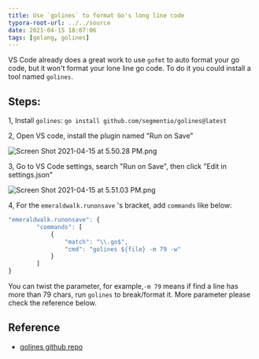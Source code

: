 ```yaml
---
title: Use `golines` to format Go's long line code
typora-root-url: ../../source
date: 2021-04-15 18:07:06
tags: [golang, golines]
---
```




VS Code already does a great work to use `gofmt` to auto format your go code, but it won't format your lone line go code. To do it you could install a tool named `golines`.

## Steps:

1, Install `golines`: `go install github.com/segmentio/golines@latest`

2, Open VS code, install the plugin named "Run on Save"

![Screen Shot 2021-04-15 at 5.50.28 PM.png](https://cdn.hashnode.com/res/hashnode/image/upload/v1618523434482/HUGkXKfCT.png)

3, Go to VS Code settings, search "Run on Save", then click "Edit in settings.json"

![Screen Shot 2021-04-15 at 5.51.03 PM.png](https://cdn.hashnode.com/res/hashnode/image/upload/v1618523468428/w70g2IcSK.png)

4, For the `emeraldwalk.runonsave` 's bracket, add `commands` like below:
```javascript
"emeraldwalk.runonsave": {
        "commands": [
            {
                "match": "\\.go$",
                "cmd": "golines ${file} -m 79 -w"
            }
        ]
}
```
You can twist the parameter, for example,`-m 79` means if find a line has more than 79 chars, run `golines` to break/format it. More parameter please check the reference below.


## Reference
* [golines github repo](https://github.com/segmentio/golines)